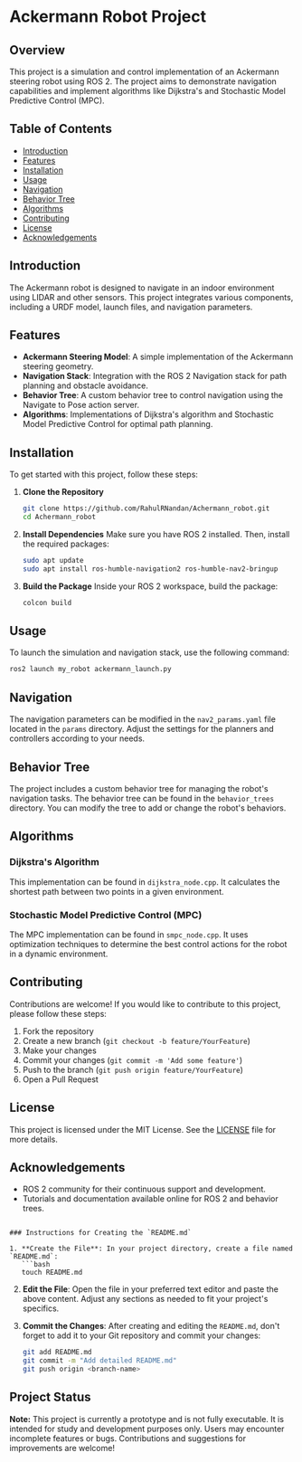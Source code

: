 
# Ackermann Robot Project

## Overview
This project is a simulation and control implementation of an Ackermann steering robot using ROS 2. The project aims to demonstrate navigation capabilities and implement algorithms like Dijkstra's and Stochastic Model Predictive Control (MPC).

## Table of Contents
- [Introduction](#introduction)
- [Features](#features)
- [Installation](#installation)
- [Usage](#usage)
- [Navigation](#navigation)
- [Behavior Tree](#behavior-tree)
- [Algorithms](#algorithms)
- [Contributing](#contributing)
- [License](#license)
- [Acknowledgements](#acknowledgements)

## Introduction
The Ackermann robot is designed to navigate in an indoor environment using LIDAR and other sensors.
This project integrates various components, including a URDF model, launch files, and navigation parameters.

## Features
- **Ackermann Steering Model**: A simple implementation of the Ackermann steering geometry.
- **Navigation Stack**: Integration with the ROS 2 Navigation stack for path planning and obstacle avoidance.
- **Behavior Tree**: A custom behavior tree to control navigation using the Navigate to Pose action server.
- **Algorithms**: Implementations of Dijkstra's algorithm and Stochastic Model Predictive Control for optimal path planning.

## Installation
To get started with this project, follow these steps:

1. **Clone the Repository**
   ```bash
   git clone https://github.com/RahulRNandan/Achermann_robot.git
   cd Achermann_robot
   ```

2. **Install Dependencies**
   Make sure you have ROS 2 installed. Then, install the required packages:
   ```bash
   sudo apt update
   sudo apt install ros-humble-navigation2 ros-humble-nav2-bringup
   ```

3. **Build the Package**
   Inside your ROS 2 workspace, build the package:
   ```bash
   colcon build
   ```

## Usage
To launch the simulation and navigation stack, use the following command:
```bash
ros2 launch my_robot ackermann_launch.py
```

## Navigation
The navigation parameters can be modified in the `nav2_params.yaml` file located in the `params` directory. Adjust the settings for the planners and controllers according to your needs.

## Behavior Tree
The project includes a custom behavior tree for managing the robot's navigation tasks. The behavior tree can be found in the `behavior_trees` directory. You can modify the tree to add or change the robot's behaviors.

## Algorithms
### Dijkstra's Algorithm
This implementation can be found in `dijkstra_node.cpp`. It calculates the shortest path between two points in a given environment.

### Stochastic Model Predictive Control (MPC)
The MPC implementation can be found in `smpc_node.cpp`. It uses optimization techniques to determine the best control actions for the robot in a dynamic environment.

## Contributing
Contributions are welcome! If you would like to contribute to this project, please follow these steps:

1. Fork the repository
2. Create a new branch (`git checkout -b feature/YourFeature`)
3. Make your changes
4. Commit your changes (`git commit -m 'Add some feature'`)
5. Push to the branch (`git push origin feature/YourFeature`)
6. Open a Pull Request

## License
This project is licensed under the MIT License. See the [LICENSE](LICENSE) file for more details.

## Acknowledgements
- ROS 2 community for their continuous support and development.
- Tutorials and documentation available online for ROS 2 and behavior trees.

```

### Instructions for Creating the `README.md`

1. **Create the File**: In your project directory, create a file named `README.md`:
   ```bash
   touch README.md
   ```

2. **Edit the File**: Open the file in your preferred text editor and paste the above content. Adjust any sections as needed to fit your project's specifics.

3. **Commit the Changes**: After creating and editing the `README.md`, don't forget to add it to your Git repository and commit your changes:
   ```bash
   git add README.md
   git commit -m "Add detailed README.md"
   git push origin <branch-name>
   ```

## Project Status
**Note:** This project is currently a prototype and is not fully executable. It is intended for study and development purposes only. Users may encounter incomplete features or bugs. Contributions and suggestions for improvements are welcome!

